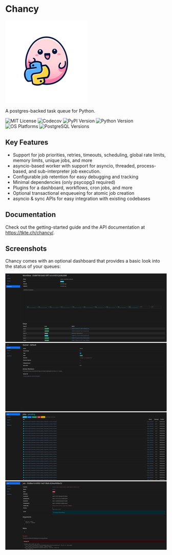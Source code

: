 # Chancy

![Chancy Logo](misc/logo_small.png)

A postgres-backed task queue for Python.

![MIT License](https://img.shields.io/github/license/tktech/chancy)
![Codecov](https://img.shields.io/codecov/c/github/TkTech/chancy)
![PyPI Version](https://img.shields.io/pypi/v/chancy)
![Python Version](https://img.shields.io/pypi/pyversions/chancy)
![OS Platforms](https://img.shields.io/badge/OS-Linux%20|%20macOS-blue)
![PostgreSQL Versions](https://img.shields.io/badge/PostgreSQL-%2014%20|%2015%20|%2016%20|%2017-blue)

## Key Features

- Support for job priorities, retries, timeouts, scheduling,
  global rate limits, memory limits, unique jobs, and more
- asyncio-based worker with support for asyncio, threaded,
  process-based, and sub-interpreter job execution.
- Configurable job retention for easy debugging and tracking
- Minimal dependencies (only psycopg3 required)
- Plugins for a dashboard, workflows, cron jobs, and more
- Optional transactional enqueueing for atomic job creation
- asyncio & sync APIs for easy integration with existing codebases

## Documentation

Check out the getting-started guide and the API documentation at
https://tkte.ch/chancy/.

## Screenshots

Chancy comes with an optional dashboard that provides a basic
look into the status of your queues:

![Workflows](misc/ux_workflow.png)
![Queue Details](misc/ux_queue.png)
![Jobs](misc/ux_jobs.png)
![Job](misc/ux_job_failed.png)